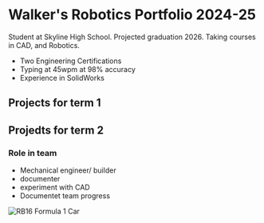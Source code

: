 # Walker's Robotics Portfolio 2024-25
Student at Skyline High School. Projected graduation 2026. Taking courses in CAD, and Robotics.
* Two Engineering Certifications
* Typing at 45wpm at 98% accuracy
* Experience in SolidWorks

## Projects for term 1

## Projedts for term 2

### Role in team
* Mechanical engineer/ builder
* documenter
* experiment with CAD
* Documentet team progress

![RB16 Formula 1 Car](https://c4.wallpaperflare.com/wallpaper/520/185/312/formula-1-red-bull-racing-red-bull-rb16b-hd-wallpaper-preview.jpg)
